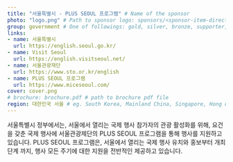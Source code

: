 ```yaml
---
title: "서울특별시 - PLUS SEOUL 프로그램" # Name of the sponsor
photo: "logo.png" # Path to sponsor logo: sponsors/<sponsor-item-directory>/logo.png
group: government # One of followings: gold, silver, bronze, supporter, infra, record, videoi18n, swag, partner
links:
- name: 서울특별시
  url: https://english.seoul.go.kr/
- name: Visit Seoul
  url: https://english.visitseoul.net/
- name: 서울관광재단
  url: https://www.sto.or.kr/english
- name: PLUS SEOUL 프로그램
  url: https://www.miceseoul.com/
cover: cover.png
# brochure: brochure.pdf # path to brochure pdf file
region: 대한민국 서울 # eg. South Korea, Mainland China, Singapore, Hong Kong, Taiwan ...
---
```


서울특별시 정부에서는, 서울에서 열리는 국제 행사 참가자의 관광 활성화를 위해, 요건을 갖춘 국제 행사에 서울관광제단의 PLUS SEOUL 프로그램을 통해 행사를 지원하고 있습니다.
PLUS SEOUL 프로그램은, 서울에서 열리는 국제 행사 유치와 홍보부터 개최단계 까지, 행사 모든 주기에 대한 지원을 전반적인 제공하고 있습니다. 